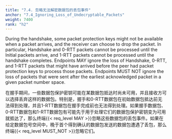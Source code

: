 ```yaml
---
title: "7.4. 忽略无法解密数据包的丢包事件"
anchor: "7.4_Ignoring_Loss_of_Undecryptable_Packets"
weight: 7400
rank: "h2"
---
```


During the handshake, some packet protection keys might not be available when a packet arrives, and the receiver can choose to drop the packet. In particular, Handshake and 0-RTT packets cannot be processed until the Initial packets arrive, and 1-RTT packets cannot be processed until the handshake completes. Endpoints MAY ignore the loss of Handshake, 0-RTT, and 1-RTT packets that might have arrived before the peer had packet protection keys to process those packets. Endpoints MUST NOT ignore the loss of packets that were sent after the earliest acknowledged packet in a given packet number space.

在握手期间，一些数据包保护密钥可能在某数据包抵达时尚未可用，并且接收方可以选择丢弃这样的数据包。特别是，握手和0-RTT数据包在初始数据包抵达前无法得到处理，并且1-RTT数据包在握手完成前也无法得到处理。如果握手数据包、0-RTT数据包和1-RTT数据包有可能先于用于处理它们的数据包保护密钥变为可用就抵达了，那么终端{{< req_level MAY >}}忽略这些数据包的丢包事件。如果在给定数据包号空间中，晚于首个得到确认的数据包发送的数据包遭遇了丢包，那么终端{{< req_level MUST_NOT >}}忽略它们。
